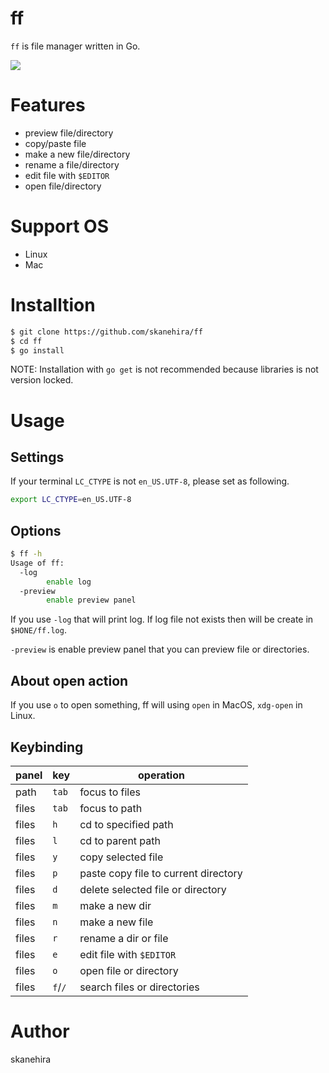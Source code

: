 # ff
`ff` is file manager written in Go.

![](https://i.imgur.com/ZAKJfdC.gif)

# Features
- preview file/directory
- copy/paste file
- make a new file/directory
- rename a file/directory
- edit file with `$EDITOR`
- open file/directory

# Support OS
- Linux
- Mac

# Installtion
```sh
$ git clone https://github.com/skanehira/ff
$ cd ff
$ go install
```

NOTE: Installation with `go get` is not recommended because libraries is not version locked.

# Usage
## Settings
If your terminal `LC_CTYPE` is not `en_US.UTF-8`, please set as following.

```sh
export LC_CTYPE=en_US.UTF-8
```

## Options
```sh
$ ff -h
Usage of ff:
  -log
        enable log
  -preview
        enable preview panel
```

If you use `-log` that will print log. If log file not exists then will be create in `$HONE/ff.log`.

`-preview` is enable preview panel that you can preview file or directories.

## About open action
If you use `o` to open something, ff will using `open` in MacOS, `xdg-open` in Linux.

## Keybinding
| panel | key     | operation                            |
|-------|---------|--------------------------------------|
| path  | `tab`   | focus to files                       |
| files | `tab`   | focus to path                        |
| files | `h`     | cd to specified path                 |
| files | `l`     | cd to parent path                    |
| files | `y`     | copy selected file                   |
| files | `p`     | paste copy file to current directory |
| files | `d`     | delete selected file or directory    |
| files | `m`     | make a new dir                       |
| files | `n`     | make a new file                      |
| files | `r`     | rename a dir or file                 |
| files | `e`     | edit file with `$EDITOR`             |
| files | `o`     | open file or directory               |
| files | `f`/`/` | search files or directories          |

# Author
skanehira
